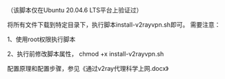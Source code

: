 （该脚本仅在Ubuntu 20.04.6 LTS平台上验证过）

将所有文件下载到特定目录下，执行脚本install-v2rayvpn.sh即可。
需要注意：

1、使用root权限执行脚本

2、执行前修改脚本属性， chmod +x install-v2rayvpn.sh

配置原理和配置步骤，参见《通过v2ray代理科学上网.docx》

